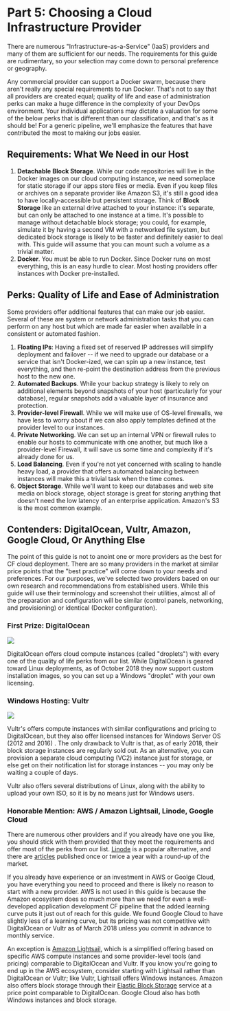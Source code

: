 # Part 5: Choosing a Cloud Infrastructure Provider

There are numerous "Infrastructure-as-a-Service" \(IaaS\) providers and many of them are sufficient for our needs. The requirements for this guide are rudimentary, so your selection may come down to personal preference or geography.

Any commercial provider can support a Docker swarm, because there aren't really any special requirements to run Docker. That's not to say that all providers are created equal; quality of life and ease of administration perks can make a huge difference in the complexity of your DevOps environment. Your individual applications may dictate a valuation for some of the below perks that is different than our classification, and that's as it should be! For a generic pipeline, we'll emphasize the features that have contributed the most to making our jobs easier.

## Requirements: What We Need in our Host

1. **Detachable** **Block Storage**. While our code repositories will live in the Docker images on our cloud computing instance, we need someplace for static storage if our apps store files or media. Even if you keep files or archives on a separate provider like Amazon S3, it's still a good idea to have locally-accessible but persistent storage. Think of **Block Storage** like an external drive attached to your instance: it's separate, but can only be attached to one instance at a time. It's possible to manage without detachable block storage; you could, for example, simulate it by having a second VM with a networked file system, but dedicated block storage is likely to be faster and definitely easier to deal with. This guide will assume that you can mount such a volume as a trivial matter.
2. **Docker**. You must be able to run Docker. Since Docker runs on most everything, this is an easy hurdle to clear. Most hosting providers offer instances with Docker pre-installed.

## Perks: Quality of Life and Ease of Administration

Some providers offer additional features that can make our job easier. Several of these are system or network administration tasks that you can perform on any host but which are made far easier when available in a consistent or automated fashion.

1. **Floating IPs**: Having a fixed set of reserved IP addresses will simplify deployment and failover -- if we need to upgrade our database or a service that isn't Docker-ized, we can spin up a new instance, test everything, and then re-point the destination address from the previous host to the new one.
2. **Automated Backups**. While your backup strategy is likely to rely on additional elements beyond snapshots of your host \(particularly for your database\), regular snapshots add a valuable layer of insurance and protection.
3. **Provider-level Firewall**. While we will make use of OS-level firewalls, we have less to worry about if we can also apply templates defined at the provider level to our instances.
4. **Private Networking**. We can set up an internal VPN or firewall rules to enable our hosts to communicate with one another, but much like a provider-level Firewall, it will save us some time and complexity if it's already done for us.
5. **Load Balancing**. Even if you're not yet concerned with scaling to handle heavy load, a provider that offers automated balancing between instances will make this a trivial task when the time comes.
6. **Object Storage**. While we'll want to keep our databases and web site media on block storage, object storage is great for storing anything that doesn't need the low latency of an enterprise application. Amazon's S3 is the most common example.

## Contenders: DigitalOcean, Vultr, Amazon, Google Cloud, Or Anything Else

The point of this guide is not to anoint one or more providers as the best for CF cloud deployment. There are so many providers in the market at similar price points that the "best practice" will come down to your needs and preferences. For our purposes, we've selected two providers based on our own research and recommendations from established users. While this guide will use their terminology and screenshot their utilities, almost all of the preparation and configuration will be similar \(control panels, networking, and provisioning\) or identical \(Docker configuration\).

### First Prize: DigitalOcean

![](https://github.com/MordantWastrel/cf_swarm/tree/09923ffa6d5073e322f55f47dc8cbdbfde1b3f3f/part5-choosinginfrastructure/.gitbook/assets/digitalocean_1_390x195.png)

DigitalOcean offers cloud compute instances \(called "droplets"\) with every one of the quality of life perks from our list. While DigitalOcean is geared toward Linux deployments, as of October 2018 they now support custom installation images, so you can set up a Windows "droplet" with your own licensing.

### Windows Hosting: Vultr

![](https://github.com/MordantWastrel/cf_swarm/tree/09923ffa6d5073e322f55f47dc8cbdbfde1b3f3f/part5-choosinginfrastructure/.gitbook/assets/vultr-vps-review_00-300x190.jpg)

Vultr's offers compute instances with similar configurations and pricing to DigitalOcean, but they also offer licensed instances for Windows Server OS \(2012 and 2016\) . The only drawback to Vultr is that, as of early 2018, their block storage instances are regularly sold out. As an alternative, you can provision a separate cloud computing \(VC2\) instance just for storage, or else get on their notification list for storage instances -- you may only be waiting a couple of days.

Vultr also offers several distributions of Linux, along with the ability to upload your own ISO, so it is by no means just for Windows users.

### Honorable Mention: AWS / Amazon Lightsail, Linode, Google Cloud

There are numerous other providers and if you already have one you like, you should stick with them provided that they meet the requirements and offer most of the perks from our list. [Linode](https://www.linode.com/) is a popular alternative, and there are [articles](https://www.mamboserver.com/digitalocean-alternatives/) published once or twice a year with a round-up of the market.

If you already have experience or an investment in AWS or Goolge Cloud, you have everything you need to proceed and there is likely no reason to start with a new provider. AWS is not used in this guide is because the Amazon ecosystem does so much more than we need for even a well-developed application development CF pipeline that the added learning curve puts it just out of reach for this guide. We found Google Cloud to have slightly less of a learning curve, but its pricing was not competitive with DigitalOcean or Vultr as of March 2018 unless you commit in advance to monthly service.

An exception is [Amazon Lightsail](https://aws.amazon.com/lightsail/), which is a simplified offering based on specific AWS compute instances and some provider-level tools \(and pricing\) comparable to DigitalOcean and Vultr. If you know you're going to end up in the AWS ecosystem, consider starting with Lightsail rather than DigitalOcean or Vultr; like Vultr, Lightsail offers Windows instances. Amazon also offers block storage through their [Elastic Block Storage](https://aws.amazon.com/ebs/pricing/) service at a price point comparable to DigitalOcean. Google Cloud also has both Windows instances and block storage.

